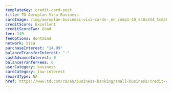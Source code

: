 ```yaml
---
templateKey: credit-card-post
title: TD Aeroplan Visa Business
cardImage: /img/aeroplan-business-visa-cardn-_en_comp1-10_548x344_tcm380-335860.jpg
creditScore: Excellent
creditScoreTwo: Good
fee: 149
feeOptions: dontmind
network: Visa
purchaseInterest: "14.99"
balanceTransferInterest: "-"
cashAdvanceInterest: 0
balanceTranferFees: 0
userCategory: business
cardCategory: low-interest
rewardType: NA
href: https://www.td.com/ca/en/business-banking/small-business/credit-cards/aeroplan-visa-business-card/
---
```

